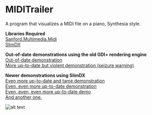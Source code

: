 # MIDITrailer
A program that visualizes a MIDI file on a piano, Synthesia style.

**Libraries Required**<br>
[Sanford.Multimedia.Midi](https://github.com/tebjan/Sanford.Multimedia.Midi)<br>
[SlimDX](https://slimdx.org/)

**Out-of-date demonstrations using the old GDI+ rendering engine**<br>
[Out-of-date demonstration](https://cdn.streamable.com/video/mp4/2ta5.mp4)<br>
[More up-to-date but violent demonstration (seizure warning)](https://cdn.streamable.com/video/mp4/gu1p.mp4)<br>

**Newer demonstrations using SlimDX**<br>
[Even more up-to-date and tame demonstration](https://cdn.streamable.com/video/mp4/kc2z.mp4)<br>
[Even, even more up-to-date demonstration](https://cdn.streamable.com/video/mp4/m7pb.mp4)<br>
[Even, even, even more up-to-date demo](https://cdn.streamable.com/video/mp4/mj1e.mp4)<br>
[And another one.](https://cdn.streamable.com/video/mp4/d19m.mp4)

![alt text](http://i.imgur.com/ccoGyUq.png)

